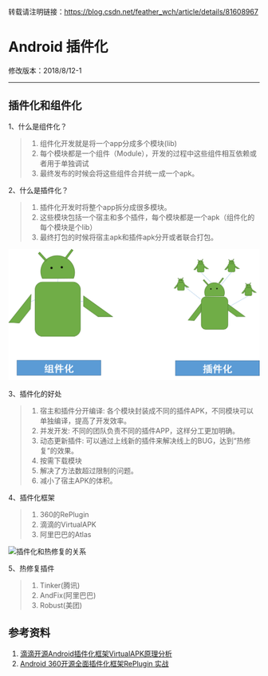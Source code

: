转载请注明链接：https://blog.csdn.net/feather_wch/article/details/81608967

# Android 插件化

修改版本：2018/8/12-1

---

## 插件化和组件化

1、什么是组件化？
>1. 组件化开发就是将一个app分成多个模块(lib)
>2. 每个模块都是一个组件（Module），开发的过程中这些组件相互依赖或者用于单独调试
>3. 最终发布的时候会将这些组件合并统一成一个apk。

2、什么是插件化？
>1. 插件化开发时将整个app拆分成很多模块。
>1. 这些模块包括一个宿主和多个插件，每个模块都是一个apk（组件化的每个模块是个lib）
>2. 最终打包的时候将宿主apk和插件apk分开或者联合打包。

![组件化和插件化](https://raw.githubusercontent.com/halibobo/BlogImage/master/blog/module/module_plug.png)

3、插件化的好处
>1. 宿主和插件分开编译: 各个模块封装成不同的插件APK，不同模块可以单独编译，提高了开发效率。
>1. 并发开发: 不同的团队负责不同的插件APP，这样分工更加明确。
>1. 动态更新插件: 可以通过上线新的插件来解决线上的BUG，达到“热修复”的效果。
>1. 按需下载模块
>1. 解决了方法数超过限制的问题。
>1. 减小了宿主APK的体积。

4、插件化框架
> 1. 360的RePlugin
> 1. 滴滴的VirtualAPK
> 1. 阿里巴巴的Atlas

![插件化和热修复的关系](https://upload-images.jianshu.io/upload_images/1115031-70a55fecac4da43b.png?imageMogr2/auto-orient/strip%7CimageView2/2/w/543)


5、热修复插件
> 1. Tinker(腾讯)
> 1. AndFix(阿里巴巴)
> 1. Robust(美团)

## 参考资料

1. [滴滴开源Android插件化框架VirtualAPK原理分析](https://blog.csdn.net/yyh352091626/article/details/74852390)
2. [Android 360开源全面插件化框架RePlugin 实战](https://blog.csdn.net/qiyei2009/article/details/78236520)
